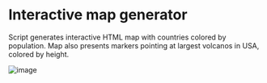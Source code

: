 # Interactive map generator

Script generates interactive HTML map with countries colored by population. Map also presents markers pointing at largest volcanos in USA, colored by height.

![image](https://user-images.githubusercontent.com/108872549/179266865-f2113e07-10a7-43e9-a65d-9ca86cd3714d.png)
